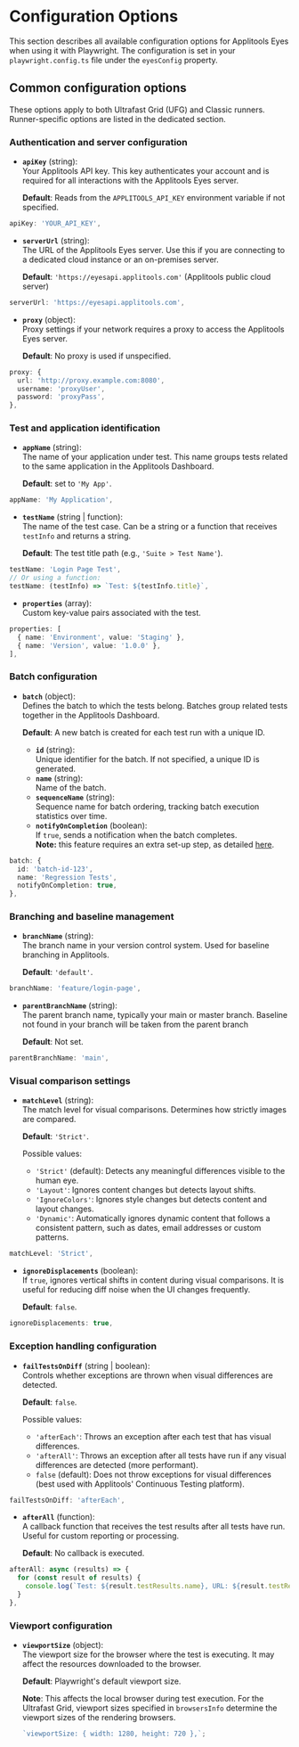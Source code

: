# Configuration Options

This section describes all available configuration options for Applitools Eyes when using it with Playwright. The configuration is set in your `playwright.config.ts` file under the `eyesConfig` property.

## Common configuration options

These options apply to both Ultrafast Grid (UFG) and Classic runners. Runner-specific options are listed in the dedicated section.

### Authentication and server configuration

- **`apiKey`** (string):  
  Your Applitools API key. This key authenticates your account and is required for all interactions with the Applitools Eyes server.

  **Default**: Reads from the `APPLITOOLS_API_KEY` environment variable if not specified.

```typescript
apiKey: 'YOUR_API_KEY',
```

- **`serverUrl`** (string):  
  The URL of the Applitools Eyes server. Use this if you are connecting to a dedicated cloud instance or an on-premises server.

  **Default**: `'https://eyesapi.applitools.com'` (Applitools public cloud server)

```typescript
serverUrl: 'https://eyesapi.applitools.com',
```

- **`proxy`** (object):  
  Proxy settings if your network requires a proxy to access the Applitools Eyes server.

  **Default**: No proxy is used if unspecified.

```typescript
proxy: {
  url: 'http://proxy.example.com:8080',
  username: 'proxyUser',
  password: 'proxyPass',
},
```

### Test and application identification

- **`appName`** (string):  
  The name of your application under test. This name groups tests related to the same application in the Applitools Dashboard.

  **Default**: set to `'My App'`.

```typescript
appName: 'My Application',
```

- **`testName`** (string | function):  
  The name of the test case. Can be a string or a function that receives `testInfo` and returns a string.

  **Default**: The test title path (e.g., `'Suite > Test Name'`).

```typescript
testName: 'Login Page Test',
// Or using a function:
testName: (testInfo) => `Test: ${testInfo.title}`,
```

- **`properties`** (array):  
  Custom key-value pairs associated with the test.

```typescript
properties: [
  { name: 'Environment', value: 'Staging' },
  { name: 'Version', value: '1.0.0' },
],
```

### Batch configuration

- **`batch`** (object):  
  Defines the batch to which the tests belong. Batches group related tests together in the Applitools Dashboard.

  **Default**: A new batch is created for each test run with a unique ID.

  - **`id`** (string):  
    Unique identifier for the batch. If not specified, a unique ID is generated.
  - **`name`** (string):  
    Name of the batch.
  - **`sequenceName`** (string):  
    Sequence name for batch ordering, tracking batch execution statistics over time.
  - **`notifyOnCompletion`** (boolean):  
    If `true`, sends a notification when the batch completes.  
    **Note:** this feature requires an extra set-up step, as detailed [here](https://applitools.com/docs/features/batch-completion-notifications.html).

```typescript
batch: {
  id: 'batch-id-123',
  name: 'Regression Tests',
  notifyOnCompletion: true,
},
```

### Branching and baseline management

- **`branchName`** (string):  
  The branch name in your version control system. Used for baseline branching in Applitools.

  **Default**: `'default'`.

```typescript
branchName: 'feature/login-page',
```

- **`parentBranchName`** (string):  
  The parent branch name, typically your main or master branch. Baseline not found in your branch will be taken from the parent branch

  **Default**: Not set.

```typescript
parentBranchName: 'main',
```

### Visual comparison settings

- **`matchLevel`** (string):  
  The match level for visual comparisons. Determines how strictly images are compared.

  **Default**: `'Strict'`.

  Possible values:

  - `'Strict'` (default): Detects any meaningful differences visible to the human eye.
  - `'Layout'`: Ignores content changes but detects layout shifts.
  - `'IgnoreColors'`: Ignores style changes but detects content and layout changes.
  - `'Dynamic'`: Automatically ignores dynamic content that follows a consistent pattern, such as dates, email addresses or custom patterns.

```typescript
matchLevel: 'Strict',
```

- **`ignoreDisplacements`** (boolean):  
  If `true`, ignores vertical shifts in content during visual comparisons. It is useful for reducing diff noise when the UI changes frequently.

  **Default**: `false`.

```typescript
ignoreDisplacements: true,
```

### Exception handling configuration

- **`failTestsOnDiff`** (string | boolean):  
  Controls whether exceptions are thrown when visual differences are detected.

  **Default**: `false`.

  Possible values:

  - `'afterEach'`: Throws an exception after each test that has visual differences.
  - `'afterAll'`: Throws an exception after all tests have run if any visual differences are detected (more performant).
  - `false` (default): Does not throw exceptions for visual differences (best used with Applitools' Continuous Testing platform).

```typescript
failTestsOnDiff: 'afterEach',
```

- **`afterAll`** (function):  
  A callback function that receives the test results after all tests have run. Useful for custom reporting or processing.

  **Default**: No callback is executed.

```typescript
afterAll: async (results) => {
  for (const result of results) {
    console.log(`Test: ${result.testResults.name}, URL: ${result.testResults.url}`);
  }
},
```

### Viewport configuration

- **`viewportSize`** (object):  
  The viewport size for the browser where the test is executing. It may affect the resources downloaded to the browser.

  **Default**: Playwright's default viewport size.

  **Note**: This affects the local browser during test execution. For the Ultrafast Grid, viewport sizes specified in `browsersInfo` determine the viewport sizes of the rendering browsers.

  ```typescript
  `viewportSize: { width: 1280, height: 720 },`;
  ```
